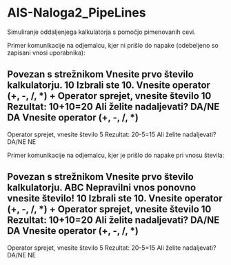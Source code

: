 # AIS-Naloga2_PipeLines

Simuliranje oddaljenjega kalkulatorja s pomočjo pimenovanih cevi.

Primer komunikacije na odjemalcu, kjer ni prišlo do napake (odebeljeno so zapisani vnosi uporabnika):

Povezan s strežnikom
Vnesite prvo število kalkulatorju.
10
Izbrali ste 10.
Vnesite operator (+, -, /, *)
+
Operator sprejet, vnesite število
10
Rezultat: 10+10=20
Ali želite nadaljevati? DA/NE
DA
Vnesite operator (+, -, /, *)
-
Operator sprejet, vnesite število
5
Rezultat: 20-5=15
Ali želite nadaljevati? DA/NE
NE

Primer komunikacije na odjemalcu, kjer je prišlo do napake pri vnosu števila:

Povezan s strežnikom
Vnesite prvo število kalkulatorju.
ABC
Nepravilni vnos ponovno vnesite število!
10
Izbrali ste 10.
Vnesite operator (+, -, /, *)
+
Operator sprejet, vnesite število
10
Rezultat: 10+10=20
Ali želite nadaljevati? DA/NE
DA
Vnesite operator (+, -, /, *)
-
Operator sprejet, vnesite število
5
Rezultat: 20-5=15
Ali želite nadaljevati? DA/NE
NE
